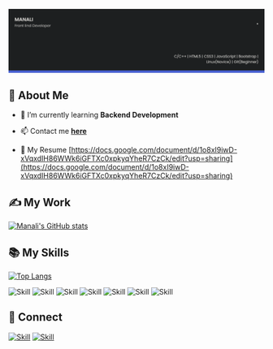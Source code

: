 ![Manali's-cover](./cover_img.png)

## 🧔 About Me

- 🌱 I’m currently learning **Backend Development**

- 📫 Contact me **[here](manalikumari121@gmail.com)**

- 📄 My Resume [https://docs.google.com/document/d/1o8xI9iwD-xVqxdIH86WWk6iGFTXc0xpkyqYheR7CzCk/edit?usp=sharing](https://docs.google.com/document/d/1o8xI9iwD-xVqxdIH86WWk6iGFTXc0xpkyqYheR7CzCk/edit?usp=sharing)

## ✍ My Work

[![Manali's GitHub stats](https://github-readme-stats.vercel.app/api?username=Mana21li&show_icons=true&theme=dark)](https://github.com/Mana21li)


## 📚 My Skills

[![Top Langs](https://github-readme-stats.vercel.app/api/top-langs/?username=Mana21li&layout=compact&show_icons=true&theme=dark)](https://github.com/Mana21li/Mana21li)

![Skill](https://img.shields.io/badge/C-00599C?style=for-the-badge&logo=c&logoColor=white)
![Skill](https://img.shields.io/badge/C%2B%2B-00599C?style=for-the-badge&logo=c%2B%2B&logoColor=white)
![Skill](https://img.shields.io/badge/HTML5-E34F26?style=for-the-badge&logo=html5&logoColor=white)
![Skill](https://img.shields.io/badge/CSS3-1572B6?style=for-the-badge&logo=css3&logoColor=white)
![Skill](https://img.shields.io/badge/JavaScript-323330?style=for-the-badge&logo=javascript&logoColor=F7DF1E)
![Skill](https://img.shields.io/badge/Bootstrap-563D7C?style=for-the-badge&logo=bootstrap&logoColor=white)
![Skill](https://img.shields.io/badge/Git-F05032?style=for-the-badge&logo=git&logoColor=white)

## 🤝 Connect

[![Skill](https://img.shields.io/badge/LinkedIn-0077B5?style=for-the-badge&logo=linkedin&logoColor=white)](https://www.linkedin.com/in/manali-75ba171a2/)
[![Skill](https://img.shields.io/badge/GitHub-100000?style=for-the-badge&logo=github&logoColor=white)](https://github.com/Mana21li)
